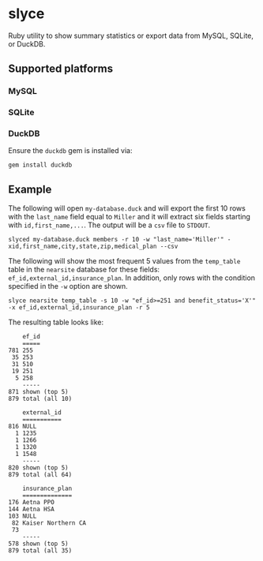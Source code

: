 # slyce

Ruby utility to show summary statistics or export data from MySQL, SQLite, or DuckDB.

## Supported platforms

### MySQL

### SQLite

### DuckDB

Ensure the `duckdb` gem is installed via:

`gem install duckdb`

## Example

The following will open `my-database.duck` and will export the first 10 rows
with the `last_name` field equal to `Miller` and it will extract six fields
starting with `id,first_name,...`. The output will be a `csv` file to `STDOUT`.

```slyced my-database.duck members -r 10 -w "last_name='Miller'" -xid,first_name,city,state,zip,medical_plan --csv```

The following will show the most frequent 5 values from the `temp_table` table
in the `nearsite` database for these fields: `ef_id,external_id,insurance_plan`.
In addition, only rows with the condition specified in the `-w` option are shown.

```slyce nearsite temp_table -s 10 -w "ef_id>=251 and benefit_status='X'" -x ef_id,external_id,insurance_plan -r 5```

The resulting table looks like:

```text
    ef_id
    =====
781 255
 35 253
 31 510
 19 251
  5 258
    -----
871 shown (top 5)
879 total (all 10)

    external_id
    ===========
816 NULL
  1 1235
  1 1266
  1 1320
  1 1548
    -----
820 shown (top 5)
879 total (all 64)

    insurance_plan
    ==============
176 Aetna PPO
144 Aetna HSA
103 NULL
 82 Kaiser Northern CA
 73
    -----
578 shown (top 5)
879 total (all 35)
```
